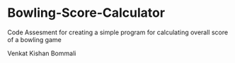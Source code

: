 # Bowling-Score-Calculator
Code Assesment for creating a simple program for calculating overall score of a bowling game

Venkat Kishan Bommali
